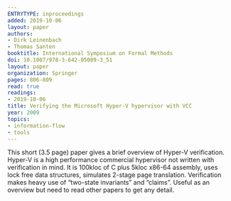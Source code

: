 ```yaml
---
ENTRYTYPE: inproceedings
added: 2019-10-06
layout: paper
authors:
- Dirk Leinenbach
- Thomas Santen
booktitle: International Symposium on Formal Methods
doi: 10.1007/978-3-642-05089-3_51
layout: paper
organization: Springer
pages: 806-809
read: true
readings:
- 2019-10-06
title: Verifying the Microsoft Hyper-V hypervisor with VCC
year: 2009
topics:
- information-flow
- tools
---
```


This short (3.5 page) paper gives a brief overview of Hyper-V verification.  Hyper-V is a high performance commercial hypervisor not written with verification in mind.  It is 100kloc of C plus 5kloc x86-64 assembly, uses lock free data structures, simulates 2-stage page translation.  Verification makes heavy use of “two-state invariants” and “claims”.
Useful as an overview but need to read other papers to get any detail.
